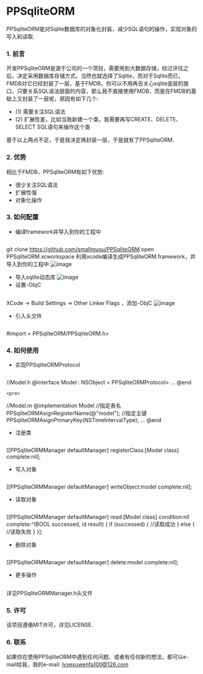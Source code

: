 # PPSqliteORM

PPSqliteORM是对Sqlite数据库的对象化封装，减少SQL语句的操作，实现对象的写入和读取.

### 1. 前言
开发PPSqliteORM是源于公司的一个项目，需要用到大数据存储，经过评估之后，决定采用数据库存储方式，当然也就选择了Sqlite，而对于Sqlite而已，FMDB对它已经封装了一层，基于FMDB，你可以不用再去关心sqlite底层的接口，只要关系SQL语法层面的内容，那么我不直接使用FMDB，而是在FMDB的基础上又封装了一层呢，原因有如下几个:

* (1) 需要关注SQL语法
* (2) 扩展性差，比如当我新建一个类，我需要再写CREATE、DELETE、SELECT SQL语句来操作这个类

基于以上两点不足，于是我决定再封装一层，于是就有了PPSqliteORM.

### 2. 优势
相比于FMDB，PPSqliteORM有如下优势:

* 很少关注SQL语法
* 扩展性强
* 对象化操作

### 3. 如何配置
* 编译framework并导入到你的工程中
	<pre>
git clone https://github.com/smallmuou/PPSqliteORM
open PPSqliteORM.xcworkspace
利用xcode编译生成PPSqliteORM.framework，并导入到你的工程中
</pre>
![image](https://raw.githubusercontent.com/smallmuou/PPSqliteORM/master/snapshot-generate-framework.jpg)
* 导入sqlite动态库
![image](https://raw.githubusercontent.com/smallmuou/PPSqliteORM/master/snapshot-import-sqlite.jpg)
* 设置-ObjC
	<pre>
XCode -> Build Settings -> Other Linker Flags ，添加-ObjC
</pre>
![image](https://raw.githubusercontent.com/smallmuou/PPSqliteORM/master/snapshot-set-objc.jpg)
* 引入头文件
	<pre>
\#import < PPSqliteORM/PPSqliteORM.h>
</pre>

### 4. 如何使用
* 实现PPSqliteORMProtocol
	<pre>
//Model.h
@interface Model : NSObject < PPSqliteORMProtocol>
...
@end
</pre>

	<pre>
//Model.m
@implementation Model
//指定表名
PPSqliteORMAsignRegisterName(@"model");
//指定主键
PPSqliteORMAsignPrimaryKey(NSTimeIntervalType);
...
@end
</pre>

* 注册类
	<pre>
[[PPSqliteORMManager defaultManager] registerClass:[Model class] complete:nil];
</pre>
* 写入对象
	<pre>
[[PPSqliteORMManager defaultManager] writeObject:model complete:nil];
</pre>
* 读取对象
	<pre>
[[PPSqliteORMManager defaultManager] read:[Model class] condition:nil complete:^(BOOL successed, id result) {
	   if (successed) {
	   //读取成功
	   } else {
	   //读取失败
	   }
}];
</pre>
* 删除对象
	<pre>
[[PPSqliteORMManager defaultManager] delete:model complete:nil];
</pre>

* 更多操作
	<pre>
详见PPSqliteORMManager.h头文件
</pre>

### 5. 许可
该项目遵循MIT许可，详见LICENSE.

### 6. 联系
如果你在使用PPSqliteORM中遇到任何问题、或者有任何新的想法，都可以e-mail给我，我的e-mail: lvyexuwenfa100@126.com
